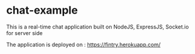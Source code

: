 # chat-example
This is a real-time chat application built on NodeJS, ExpressJS, Socket.io for server side

The application is deployed on : https://fintry.herokuapp.com/
